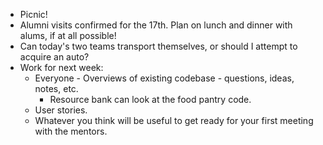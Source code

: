 * Picnic!
* Alumni visits confirmed for the 17th.  Plan on lunch and dinner with alums,
  if at all possible!
* Can today's two teams transport themselves, or should I attempt to
  acquire an auto?
* Work for next week: 
    * Everyone - Overviews of existing codebase - questions, ideas, notes, etc.
        * Resource bank can look at the food pantry code.
    * User stories.
    * Whatever you think will be useful to get ready for your first meeting
      with the mentors.
